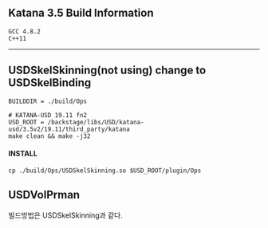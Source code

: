 ## Katana 3.5 Build Information
```
GCC 4.8.2
C++11
```

---
## USDSkelSkinning(not using) change to USDSkelBinding
```
BUILDDIR = ./build/Ops

# KATANA-USD 19.11 fn2
USD_ROOT = /backstage/libs/USD/katana-usd/3.5v2/19.11/third_party/katana
make clean && make -j32
```
#### INSTALL
```
cp ./build/Ops/USDSkelSkinning.so $USD_ROOT/plugin/Ops
```
## USDVolPrman
빌드방법은 USDSkelSkinning과 같다.
